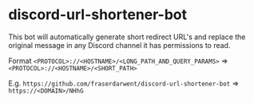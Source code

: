 # discord-url-shortener-bot

This bot will automatically generate short redirect URL's and replace the original message in any Discord channel it has permissions to read.

Format `<PROTOCOL>://<HOSTNAME>/<LONG_PATH_AND_QUERY_PARAMS>` => `<PROTOCOL>://<HOSTNAME>/<SHORT_PATH>`

E.g. `https://github.com/fraserdarwent/discord-url-shortener-bot` => `https://<DOMAIN>/NHhG`
